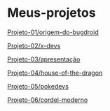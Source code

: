 # Meus-projetos

<a href="origem-do-bugdroid" target="blank" rel="external">Projeto-01/origem-do-bugdroid</a>

<a href="x-devs" target="blank" rel="external">Projeto-02/x-devs</a>

<a href="apresentacao" target="blank" rel="external">Projeto-03/apresentação</a>

<a href="house-of-the-dragon/" target="blank" rel="external">Projeto-04/house-of-the-dragon</a>

<a href="pokedevs/" target="blank" rel="external">Projeto-05/pokedevs</a>

<a href="cordel-moderno/" target="blank" rel="external">Projeto-06/cordel-moderno</a>

